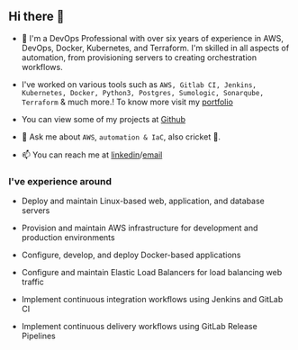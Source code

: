 
## Hi there 👋

- 🔭 I'm a DevOps Professional with over six years of experience in AWS, DevOps, Docker, Kubernetes, and Terraform. I'm skilled in all aspects of automation, from provisioning servers to creating orchestration workflows.

- I've worked on various tools such as `AWS, Gitlab CI, Jenkins, Kubernetes, Docker, Python3, Postgres, Sumologic, Sonarqube, Terraform` & much more.! To know more visit my [portfolio](https://prashanna.info/)

-  You can view some of my projects at [Github](https://github.com/Prashanna313?tab=repositories)

- 💬 Ask me about `AWS`, `automation & IaC`, also cricket :cricket_game:.
- 📫 You can reach me at [linkedin](https://www.linkedin.com/in/prashanna313/)/[email](prashanna313@gmail.com)

### I've experience around

- Deploy and maintain Linux-based web, application, and database servers

- Provision and maintain AWS infrastructure for development and production environments

- Configure, develop, and deploy Docker-based applications

- Configure and maintain Elastic Load Balancers for load balancing web traffic

- Implement continuous integration workflows using Jenkins and GitLab CI

- Implement continuous delivery workflows using GitLab Release Pipelines
